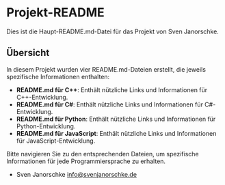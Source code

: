 # Projekt-README

Dies ist die Haupt-README.md-Datei für das Projekt von Sven Janorschke.

## Übersicht

In diesem Projekt wurden vier README.md-Dateien erstellt, die jeweils spezifische Informationen enthalten:

- **README.md für C++**: Enthält nützliche Links und Informationen für C++-Entwicklung.
- **README.md für C#**: Enthält nützliche Links und Informationen für C#-Entwicklung.
- **README.md für Python**: Enthält nützliche Links und Informationen für Python-Entwicklung.
- **README.md für JavaScript**: Enthält nützliche Links und Informationen für JavaScript-Entwicklung.

Bitte navigieren Sie zu den entsprechenden Dateien, um spezifische Informationen für jede Programmiersprache zu erhalten.


- Sven Janorschke <info@svenjanorschke.de>
